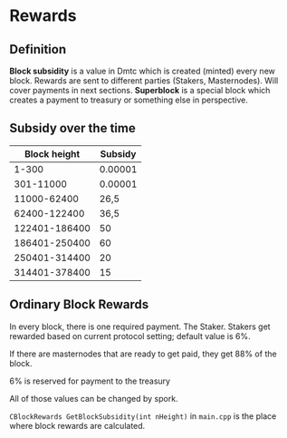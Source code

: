 # Rewards

## Definition
__Block subsidity__ is a value in Dmtc which is created (minted) every new block. Rewards are sent to different parties (Stakers, Masternodes). Will cover payments in next sections.
__Superblock__ is a special block which creates a payment to treasury or something else in perspective.

## Subsidy over the time

| Block height |  Subsidy  |
| ------------ | --------- |
|    1-300	   |  0.00001  |
| 301-11000	   |  0.00001  |
| 11000-62400  |    26,5   |
| 62400-122400 |    36,5   |
|122401-186400 |    50     |
|186401-250400 |    60     |
|250401-314400 |    20     |
|314401-378400 |    15     |


## Ordinary Block Rewards

In every block, there is one required payment. The Staker.
Stakers get rewarded based on current protocol setting; default value is 6%.

If there are masternodes that are ready to get paid, they get 88% of the block.

6% is reserved for payment to the treasury

All of those values can be changed by spork.

`CBlockRewards GetBlockSubsidity(int nHeight)` in `main.cpp` is the place where block rewards are calculated.

